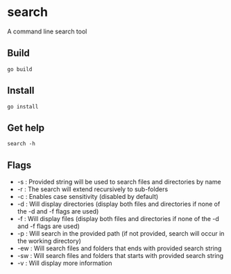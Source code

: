 # search
A command line search tool
## Build
```
go build
```
## Install
```
go install
```
## Get help
```
search -h
```
## Flags

- -s : Provided string will be used to search files and directories by name
- -r : The search will extend recursively to sub-folders
- -c : Enables case sensitivity (disabled by default)
- -d : Will display directories (display both files and directories if none of the -d and -f flags are used)
- -f : Will display files (display both files and directories if none of the -d and -f flags are used)
- -p : Will search in the provided path (if not provided, search will occur in the working directory)
- -ew : Will search files and folders that ends with provided search string
- -sw : Will search files and folders that starts with provided search string
- -v : Will display more information

